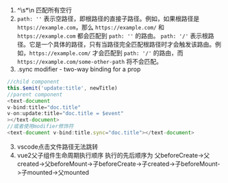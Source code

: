 1. ^\s*\n 匹配所有空行
2. `path: ''` 表示空路径，即根路径的直接子路径。例如，如果根路径是 `https://example.com`，那么 `https://example.com/` 和 `https://example.com` 都会匹配到 `path: ''` 的路由。
 `path: '/'` 表示根路径。它是一个具体的路径，只有当路径完全匹配根路径时才会触发该路由。例如，`https://example.com/` 才会匹配到 `path: '/'` 的路由，而 `https://example.com/some-other-path` 将不会匹配。
 3. .sync modifier - two-way binding for a prop
  ```js
  //child component
  this.$emit('update:title', newTitle)
  //parent component
  <text-document
  v-bind:title="doc.title"
  v-on:update:title="doc.title = $event"
  ></text-document>
  //或者使用modifier修饰符
  <text-document v-bind:title.sync="doc.title"></text-document>
  ```
  3. vscode点击文件路径无法跳转
  4. vue2父子组件生命周期执行顺序
  执行的先后顺序为 父beforeCreate->父created->父beforeMount->子beforeCreate->子created->子beforeMount->子mounted->父mounted